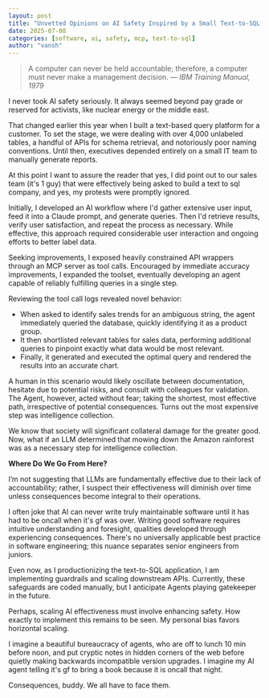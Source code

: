 ```yaml
---
layout: post
title: "Unvetted Opinions on AI Safety Inspired by a Small Text-to-SQL App"
date: 2025-07-08
categories: [software, ai, safety, mcp, text-to-sql]
author: "vansh"
---
```


> A computer can never be held accountable; therefore, a computer must never make a management decision. — _IBM Training Manual, 1979_

I never took AI safety seriously. It always seemed beyond pay grade or reserved for activists, like nuclear energy or the middle east.

That changed earlier this year when I built a text-based query platform for a customer. To set the stage, we were dealing with over 4,000 unlabeled tables, a handful of APIs for schema retrieval, and notoriously poor naming conventions. Until then, executives depended entirely on a small IT team to manually generate reports.

At this point I want to assure the reader that yes, I did point out to our sales team (it's 1 guy) that were effectively being asked to build a text to sql company, and yes, my protests were promptly ignored.

Initially, I developed an AI workflow where I'd gather extensive user input, feed it into a Claude prompt, and generate queries. Then I'd retrieve results, verify user satisfaction, and repeat the process as necessary. While effective, this approach required considerable user interaction and ongoing efforts to better label data.

Seeking improvements, I exposed heavily constrained API wrappers through an MCP server as tool calls. Encouraged by immediate accuracy improvements, I expanded the toolset, eventually developing an agent capable of reliably fulfilling queries in a single step.

Reviewing the tool call logs revealed novel behavior:
- When asked to identify sales trends for an ambiguous string, the agent immediately queried the database, quickly identifying it as a product group.
- It then shortlisted relevant tables for sales data, performing additional queries to pinpoint exactly what data would be most relevant.
- Finally, it generated and executed the optimal query and rendered the results into an accurate chart.

A human in this scenario would likely oscillate between documentation, hesitate due to potential risks, and consult with colleagues for validation. The Agent, however, acted without fear; taking the shortest, most effective path, irrespective of potential consequences. Turns out the most expensive step was intelligence collection.

We know that society will significant collateral damage for the greater good. Now, what if an LLM determined that mowing down the Amazon rainforest was as a necessary step for intelligence collection.

**Where Do We Go From Here?**

I’m not suggesting that LLMs are fundamentally effective due to their lack of accountability; rather, I suspect their effectiveness will diminish over time unless consequences become integral to their operations.

I often joke that AI can never write truly maintainable software until it has had to be oncall when it's gf was over. Writing good software requires intuitive understanding and foresight, qualities developed through experiencing consequences. There's no universally applicable best practice in software engineering; this nuance separates senior engineers from juniors.

Even now, as I productionizing the text-to-SQL application, I am implementing guardrails and scaling downstream APIs. Currently, these safeguards are coded manually, but I anticipate Agents playing gatekeeper in the future.

Perhaps, scaling AI effectiveness must involve enhancing safety. How exactly to implement this remains to be seen. My personal bias favors horizontal scaling.

I imagine a beautiful bureaucracy of agents, who are off to lunch 10 min before noon, and put cryptic notes in hidden corners of the web before quietly making backwards incompatible version upgrades. I imagine my AI agent telling it's gf to bring a book because it is oncall that night. 

Consequences, buddy. We all have to face them.